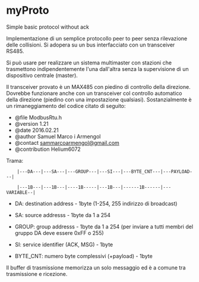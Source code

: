# myProto
Simple basic protocol without ack

Implementazione di un semplice protocollo peer to peer senza rilevazione delle collisioni. Si adopera su un bus interfacciato con un transceiver RS485. 

Si può usare per realizzare un sistema multimaster con stazioni che trasmettono indipendentemente l'una dall'altra senza la supervisione di un dispositivo centrale (master).

Il transceiver provato è un MAX485 con piedino di controllo della direzione. Dovrebbe funzionare anche con un transceiver col controllo automatico della direzione (piedino con una impostazione qualsiasi).
Sostanzialmente è un rimaneggiamento del codice citato di seguito:
 * @file 	ModbusRtu.h
 * @version     1.21
 * @date        2016.02.21
 * @author 	Samuel Marco i Armengol
 * @contact     sammarcoarmengol@gmail.com
 * @contribution Helium6072
 
 Trama: 
 
        |---DA---|---SA---|---GROUP---|---SI---|---BYTE_CNT---|---PAYLOAD---|
 
        |---1B---|---1B---|----1B-----|---1B---|------1B------|---VARIABLE--|
 
 - DA: destination address - 1byte (1-254, 255 indirizzo di broadcast)
 
 - SA: source addresss - 1byte da 1 a 254
 
 - GROUP: group addresss - 1byte da 1 a 254 (per inviare a tutti membri del gruppo DA deve essere 0xFF o 255)
 
 - SI: service identifier (ACK, MSG) - 1byte
 
 - BYTE_CNT: numero byte complessivi (+payload) - 1byte
 
  
 Il buffer di trasmissione memorizza un solo messaggio ed è a comune tra trasmissione e ricezione.
